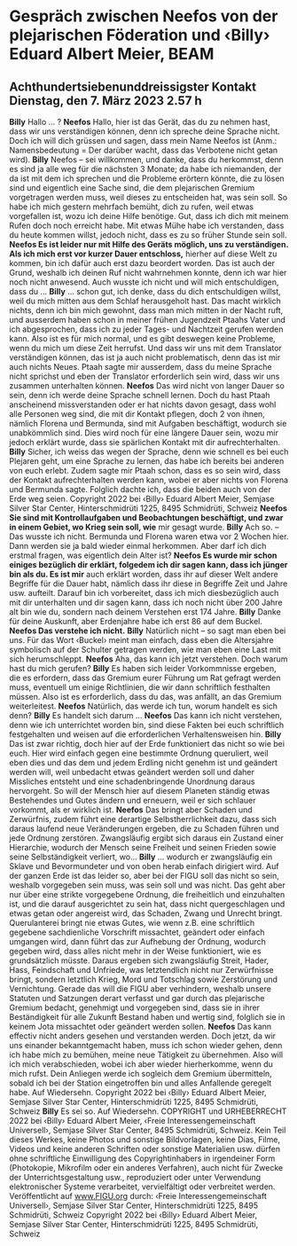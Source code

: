 # Gespräch zwischen Neefos von der plejarischen Föderation und ‹Billy› Eduard Albert Meier, BEAM
## Achthundertsiebenunddreissigster Kontakt Dienstag, den 7. März 2023 2.57 h
**Billy** Hallo … ?
**Neefos** Hallo, hier ist das Gerät, das du zu nehmen hast, dass wir uns verständigen können, denn ich spreche deine Sprache
nicht. Doch ich will dich grüssen und sagen, dass mein Name Neefos ist (Anm.: Namensbedeutung = Der darüber wacht, dass das Verbotene nicht getan wird).
**Billy** Neefos – sei willkommen, und danke, dass du herkommst, denn es sind ja alle weg für die nächsten 3 Monate; da
habe ich niemanden, der da ist mit dem ich sprechen und die Probleme erörtern könnte, die zu lösen sind und eigentlich eine Sache sind, die dem plejarischen Gremium vorgetragen werden muss, weil dieses zu entscheiden hat, was sein soll. So habe ich mich gestern mehrfach bemüht, dich zu rufen, weil etwas vorgefallen ist, wozu ich deine Hilfe benötige. Gut, dass ich dich mit meinem Rufen doch noch erreicht habe. Mit etwas Mühe habe ich verstanden, dass du heute kommen willst, jedoch nicht, dass es zu so früher Stunde sein soll.
**Neefos Es ist leider nur mit Hilfe des Geräts möglich, uns zu verständigen. Als ich mich erst vor kurzer Dauer entschloss,**
hierher auf diese Welt zu kommen, bin ich dafür auch erst dazu beordert worden. Das ist auch der Grund, weshalb ich deinen Ruf nicht wahrnehmen konnte, denn ich war hier noch nicht anwesend. Auch wusste ich nicht und will mich entschuldigen, dass du …
**Billy** … schon gut, ich denke, dass du dich entschuldigen willst, weil du mich mitten aus dem Schlaf herausgeholt hast.
Das macht wirklich nichts, denn ich bin mich gewohnt, dass man mich mitten in der Nacht ruft, und ausserdem haben schon in meiner frühen Jugendzeit Ptaahs Vater und ich abgesprochen, dass ich zu jeder Tages- und Nachtzeit gerufen werden kann. Also ist es für mich normal, und es gibt deswegen keine Probleme, wenn du mich um diese Zeit herrufst. Und dass wir uns mit dem Translator verständigen können, das ist ja auch nicht problematisch, denn das ist mir auch nichts Neues. Ptaah sagte mir ausserdem, dass du meine Sprache nicht sprichst und eben der Translator erforderlich sein wird, dass wir uns zusammen unterhalten können.
**Neefos** Das wird nicht von langer Dauer so sein, denn ich werde deine Sprache schnell lernen. Doch du hast Ptaah anscheinend missverstanden oder er hat nichts davon gesagt, dass wohl alle Personen weg sind, die mit dir Kontakt pflegen, doch
2 von ihnen, nämlich Florena und Bermunda, sind mit Aufgaben beschäftigt, wodurch sie unabkömmlich sind. Dies wird noch für eine längere Dauer sein, wozu mir jedoch erklärt wurde, dass sie spärlichen Kontakt mit dir aufrechterhalten.
**Billy** Sicher, ich weiss das wegen der Sprache, denn wie schnell es bei euch Plejaren geht, um eine Sprache zu lernen,
das habe ich bereits bei anderen von euch erlebt. Zudem sagte mir Ptaah schon, dass es so sein wird, dass der Kontakt aufrechterhalten werden kann, wobei er aber nichts von Florena und Bermunda sagte. Folglich dachte ich, dass die beiden auch von der Erde weg seien.
Copyright 2022 bei ‹Billy› Eduard Albert Meier, Semjase Silver Star Center, Hinterschmidrüti 1225, 8495 Schmidrüti, Schweiz
**Neefos Sie sind mit Kontrollaufgaben und Beobachtungen beschäftigt, und zwar in einem Gebiet, wo Krieg sein soll, wie**
mir gesagt wurde.
**Billy** Ach so. – Das wusste ich nicht. Bermunda und Florena waren etwa vor 2 Wochen hier. Dann werden sie ja bald
wieder einmal herkommen. Aber darf ich dich erstmal fragen, was eigentlich dein Alter ist?
**Neefos Es wurde mir schon einiges bezüglich dir erklärt, folgedem ich dir sagen kann, dass ich jünger bin als du. Es ist mir**
auch erklärt worden, dass ihr auf dieser Welt andere Begriffe für die Dauer habt, nämlich dass ihr diese in Begriffe Zeit und Jahre usw. aufteilt. Darauf bin ich vorbereitet, dass ich mich diesbezüglich auch mit dir unterhalten und dir sagen kann, dass ich noch nicht über 200 Jahre alt bin wie du, sondern nach deinem Verstehen erst 174 Jahre.
**Billy** Danke für deine Auskunft, aber Erdenjahre habe ich erst 86 auf dem Buckel.
**Neefos Das verstehe ich nicht.**
**Billy** Natürlich nicht – so sagt man eben bei uns. Für das Wort ‹Buckel› meint man einfach, dass eben die Altersjahre
symbolisch auf der Schulter getragen werden, wie man eben eine Last mit sich herumschleppt.
**Neefos** Aha, das kann ich jetzt verstehen. Doch warum hast du mich gerufen?
**Billy** Es haben sich leider Vorkommnisse ergeben, die es erfordern, dass das Gremium eurer Führung um Rat gefragt
werden muss, eventuell um einige Richtlinien, die wir dann schriftlich festhalten müssen. Also ist es erforderlich, dass du das, was anfällt, an das Gremium weiterleitest.
**Neefos** Natürlich, das werde ich tun, worum handelt es sich denn?
**Billy** Es handelt sich darum …
**Neefos** Das kann ich nicht verstehen, denn wie ich unterrichtet worden bin, sind diese Fakten bei euch schriftlich festgehalten und weisen auf die erforderlichen Verhaltensweisen hin.
**Billy** Das ist zwar richtig, doch hier auf der Erde funktioniert das nicht so wie bei euch. Hier wird einfach gegen eine
bestimmte Ordnung queruliert, weil eben dies und das dem und jedem Erdling nicht genehm ist und geändert werden will, weil unbedacht etwas geändert werden soll und daher Missliches entsteht und eine schadenbringende Unordnung daraus hervorgeht. So will der Mensch hier auf diesem Planeten ständig etwas Bestehendes und Gutes ändern und erneuern, weil er sich schlauer vorkommt, als er wirklich ist.
**Neefos** Das bringt aber Schaden und Zerwürfnis, zudem führt eine derartige Selbstherrlichkeit dazu, dass sich daraus laufend neue Veränderungen ergeben, die zu Schaden führen und jede Ordnung zerstören. Zwangsläufig ergibt sich daraus
ein Zustand einer Hierarchie, wodurch der Mensch seine Freiheit und seinen Frieden sowie seine Selbständigkeit verliert, wo…
**Billy** … wodurch er zwangsläufig ein Sklave und Bevormundeter und von oben herab einfach dirigiert wird. Auf der
ganzen Erde ist das leider so, aber bei der FIGU soll das nicht so sein, weshalb vorgegeben sein muss, was sein soll und was nicht. Das geht aber nur über eine strikte vorgegebene Ordnung, die freiheitlich und einzuhalten ist, und die darauf ausgerichtet zu sein hat, dass nicht quergeschlagen und etwas getan oder angereist wird, das Schaden, Zwang und Unrecht bringt. Querulanterei bringt nie etwas Gutes, wie wenn z.B. eine schriftlich gegebene sachdienliche Vorschrift missachtet, geändert oder einfach umgangen wird, dann führt das zur Aufhebung der Ordnung, wodurch gegeben wird, dass alles nicht mehr in der Weise funktioniert, wie es grundsätzlich müsste. Daraus ergeben sich zwangsläufig Streit, Hader, Hass, Feindschaft und Unfriede, was letztendlich nicht nur Zerwürfnisse bringt, sondern letztlich Krieg, Mord und Totschlag sowie Zerstörung und Vernichtung. Gerade das will die FIGU aber verhindern, weshalb unsere Statuten und Satzungen derart verfasst und gar durch das plejarische Gremium bedacht, genehmigt und vorgegeben sind, dass sie in ihrer Beständigkeit für alle Zukunft Bestand haben und wertig sind, folglich sie in keinem Jota missachtet oder geändert werden sollen.
**Neefos** Das kann effectiv nicht anders gesehen und verstanden werden. Doch jetzt, da wir uns einander bekanntgemacht
haben, muss ich schon wieder gehen, denn ich habe mich zu bemühen, meine neue Tätigkeit zu übernehmen. Also will ich mich verabschieden, wobei ich aber wieder hierherkomme, wenn du mich rufst. Dein Anliegen werde ich sogleich dem Gremium übermitteln, sobald ich bei der Station eingetroffen bin und alles Anfallende geregelt habe. Auf Wiedersehn. Copyright 2022 bei ‹Billy› Eduard Albert Meier, Semjase Silver Star Center, Hinterschmidrüti 1225, 8495 Schmidrüti, Schweiz
**Billy** Es sei so. Auf Wiedersehn.
COPYRIGHT und URHEBERRECHT 2022 bei ‹Billy› Eduard Albert Meier, ‹Freie Interessengemeinschaft Universell›, Semjase Silver Star Center, 8495 Schmidrüti, Schweiz. Kein Teil dieses Werkes, keine Photos und sonstige Bildvorlagen, keine Dias, Filme, Videos und keine anderen Schriften oder sonstige Materialien usw. dürfen ohne schriftliche Einwilligung des Copyrightinhabers in irgendeiner Form (Photokopie, Mikrofilm oder ein anderes Verfahren), auch nicht für Zwecke der Unterrichtsgestaltung usw., reproduziert oder unter Verwendung elektronischer Systeme verarbeitet, vervielfältigt oder verbreitet werden. Veröffentlicht auf www.FIGU.org durch: ‹Freie Interessengemeinschaft Universell›, Semjase Silver Star Center, Hinterschmidrüti 1225, 8495 Schmidrüti, Schweiz Copyright 2022 bei ‹Billy› Eduard Albert Meier, Semjase Silver Star Center, Hinterschmidrüti 1225, 8495 Schmidrüti, Schweiz